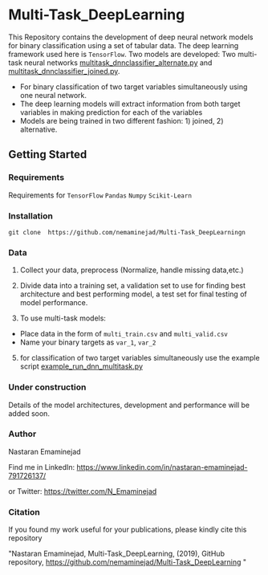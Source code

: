 # Multi-Task_DeepLearning

This Repository contains the development of deep neural network models for binary classification using a set of tabular data. 
The deep learning framework used here is `TensorFlow`.
Two models are developed:
Two multi-task neural networks [multitask_dnnclassifier_alternate.py](https://github.com/nemaminejad/DL_Tabular_Classification/blob/master/multitask_dnnclassifier_alternate.py) and [multitask_dnnclassifier_joined.py](https://github.com/nemaminejad/DL_Tabular_Classification/blob/master/multitask_dnnclassifier_joined.py).
  - For binary classification of two target variables simultaneously using one neural network.
  - The deep learning models will extract information from both target variables in making prediction for each of the variables
  - Models are being trained in two different fashion: 1) joined, 2) alternative.


## Getting Started
### Requirements
Requirements for 
`TensorFlow`
`Pandas`
`Numpy`
`Scikit-Learn`

### Installation
`git clone  https://github.com/nemaminejad/Multi-Task_DeepLearningn`

### Data
1. Collect your data, preprocess (Normalize, handle missing data,etc.)
2. Divide data into a training set, a validation set to use for finding best architecture and best performing model, a test set for final testing of model performance.
  
3. To use multi-task models: 
  - Place data in the form of `multi_train.csv` and `multi_valid.csv`
  - Name your binary targets as `var_1`, `var_2`
  
5. for classification of two target variables simultaneously use the example script [example_run_dnn_multitask.py](https://github.com/nemaminejad/DL_Tabular_Classification/blob/master/example_run_dnn_multitask.py)
 
### Under construction
Details of the model architectures, development and performance will be added soon.

### Author
Nastaran Emaminejad

Find me in LinkedIn: https://www.linkedin.com/in/nastaran-emaminejad-791726137/

or Twitter: https://twitter.com/N_Emaminejad

### Citation
If you found my work useful for your publications, please kindly cite this repository


"Nastaran Emaminejad, Multi-Task_DeepLearning, (2019), GitHub repository, https://github.com/nemaminejad/Multi-Task_DeepLearning "
